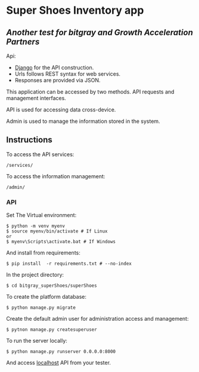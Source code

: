 # Super Shoes Inventory app

## *Another test for bitgray and Growth Acceleration Partners*

Api: 
* [Django](https://www.djangoproject.com/) for the API construction.
* Urls follows REST syntax for web services. 
* Responses are provided via JSON.

This application can be accessed by two methods. API requests and management interfaces.

API is used for accessing data cross-device.

Admin is used to manage the information stored in the system.

## Instructions

To access the API services:

	/services/

To access the information management:

	/admin/

### API

Set The Virtual environment:

    $ python -m venv myenv
    $ source myenv/bin/activate # If Linux
    or
    $ myenv\Scripts\activate.bat # If Windows

And install from requirements:

	$ pip install  -r requirements.txt # --no-index

In the project directory:

	$ cd bitgray_superShoes/superShoes

To create the platform database:

    $ python manage.py migrate

Create the default admin user for administration access and management:

	$ pytnon manage.py createsuperuser

To run the server locally:

    $ python manage.py runserver 0.0.0.0:8000

And access [localhost](http://localhost:8000) API from your tester.